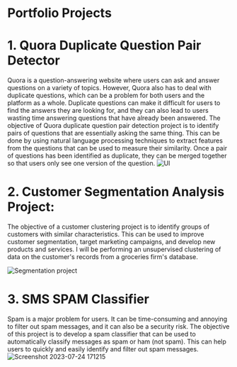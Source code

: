 # Portfolio Projects

# 1. Quora Duplicate Question Pair Detector
Quora is a question-answering website where users can ask and answer questions on a variety of topics. However, Quora also has to deal with duplicate questions, which can be a problem for both users and the platform as a whole. Duplicate questions can make it difficult for users to find the answers they are looking for, and they can also lead to users wasting time answering questions that have already been answered.
The objective of Quora duplicate question pair detection project is to identify pairs of questions that are essentially asking the same thing. This can be done by using natural language processing techniques to extract features from the questions that can be used to measure their similarity. Once a pair of questions has been identified as duplicate, they can be merged together so that users only see one version of the question.
![UI](https://github.com/prasadkanthuri/Portfolio/assets/135444495/d2683412-94c3-46c1-9cab-475accf279e8)

# 2. Customer Segmentation Analysis Project:
The objective of a customer clustering project is to identify groups of customers with similar characteristics. This can be used to improve customer segmentation, target marketing campaigns, and develop new products and services.
I will be performing an unsupervised clustering of data on the customer's records from a groceries firm's database.

![Segmentation project](https://github.com/prasadkanthuri/Portfolio/assets/135444495/cc947f6b-7f3a-4d05-91d1-6ad39bc405a4)


# 3. SMS SPAM Classifier
Spam is a major problem for users. It can be time-consuming and annoying to filter out spam messages, and it can also be a security risk.
The objective of this project is to develop a spam classifier that can be used to automatically classify messages as spam or ham (not spam). This can help users to quickly and easily identify and filter out spam messages.
![Screenshot 2023-07-24 171215](https://github.com/prasadkanthuri/Portfolio/assets/135444495/ba65f4d5-aca8-44da-8f7b-c74c244ab591)




